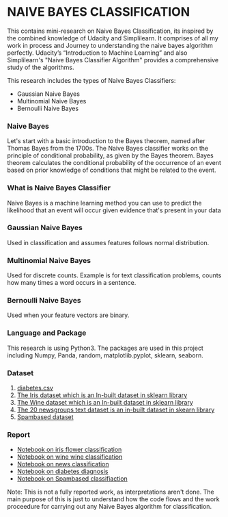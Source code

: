 # NAIVE BAYES CLASSIFICATION
This contains mini-research on Naive Bayes Classification, its inspired by the combined knowledge of Udacity and Simplilearn. It comprises of all my work in process and Journey to understanding the naive bayes algorithm perfectly. Udacity’s “Introduction to Machine Learning” and also Simplilearn's "Naive Bayes Classifier Algorithm" provides a comprehensive study of the algorithms.

This research includes the types of Naive Bayes Classifiers:
* Gaussian Naive Bayes
* Multinomial Naive Bayes
* Bernoulli Naive Bayes

### Naive Bayes
Let's start with a basic introduction to the Bayes theorem, named after Thomas Bayes from the 1700s. The Naive Bayes classifier works on the principle of conditional probability, as given by the Bayes theorem.
Bayes theorem calculates the conditional probability of the occurrence of an event based on prior knowledge of conditions that might be related to the event.

### What is Naive Bayes Classifier
Naive Bayes is a machine learning method you can use to predict the likelihood that an event will occur given evidence that's present in your data

### Gaussian Naive Bayes
Used in classification and assumes features follows normal distribution.

### Multinomial Naive Bayes
Used for discrete counts. Example is for text classification problems, counts how many times a word occurs in a sentence.

### Bernoulli Naive Bayes
Used when your feature vectors are binary.

### Language and Package
This research is using Python3. The packages are used in this project including Numpy, Panda, random, matplotlib.pyplot, sklearn, seaborn.

### Dataset
1. [diabetes.csv]()  
2. [The Iris dataset which is an In-built dataset in sklearn library](https://scikit-learn.org/stable/auto_examples/datasets/plot_iris_dataset.html)
3. [The Wine dataset which is an In-built dataset in sklearn library](https://scikit-learn.org/stable/modules/generated/sklearn.datasets.load_wine.html)
4. [The 20 newsgroups text dataset is an in-built dataset in skearn library](https://scikit-learn.org/0.19/datasets/twenty_newsgroups.html)
5. [Spambased dataset](https://archive.ics.uci.edu/ml/machine-learning-databases/spambase/spambase.data)

### Report
* [Notebook on iris flower classification]()
* [Notebook on wine wine classification]()
* [Notebook on news classification]()
* [Notebook on diabetes diagnosis]()
* [Notebook on Spambased classifiaction]()

Note: This is not a fully reported work, as interpretations aren't done. The main purpose of this is just to understand how the code flows and the work proceedure for carrying out any Naive Bayes algorithm for classification.
